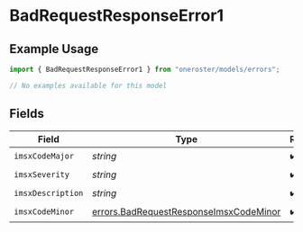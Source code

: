# BadRequestResponseError1

## Example Usage

```typescript
import { BadRequestResponseError1 } from "oneroster/models/errors";

// No examples available for this model
```

## Fields

| Field                                                                                            | Type                                                                                             | Required                                                                                         | Description                                                                                      |
| ------------------------------------------------------------------------------------------------ | ------------------------------------------------------------------------------------------------ | ------------------------------------------------------------------------------------------------ | ------------------------------------------------------------------------------------------------ |
| `imsxCodeMajor`                                                                                  | *string*                                                                                         | :heavy_check_mark:                                                                               | N/A                                                                                              |
| `imsxSeverity`                                                                                   | *string*                                                                                         | :heavy_check_mark:                                                                               | N/A                                                                                              |
| `imsxDescription`                                                                                | *string*                                                                                         | :heavy_check_mark:                                                                               | N/A                                                                                              |
| `imsxCodeMinor`                                                                                  | [errors.BadRequestResponseImsxCodeMinor](../../models/errors/badrequestresponseimsxcodeminor.md) | :heavy_check_mark:                                                                               | N/A                                                                                              |